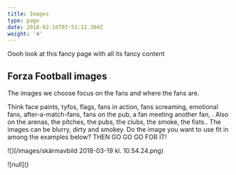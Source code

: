 ```yaml
---
title: Images
type: page
date: 2018-02-16T07:51:12.304Z
weight: '4'
---
```

Oooh look at this fancy page with all its fancy content

## Forza Football images

The images we choose focus on the fans and where the fans are. 

Think face paints, tyfos, flags, fans in action, fans screaming, emotional fans, after-a-match-fans, fans on the pub, a fan meeting another fan, . Also on the arenas, the pitches, the pubs, the clubs, the smoke, the fists.. The images can be blurry, dirty and smokey. Do the image you want to use fit in among the examples below? THEN GO GO GO FOR IT! 



![](/images/skärmavbild 2018-03-19 kl. 10.54.24.png)

!\[null]()
